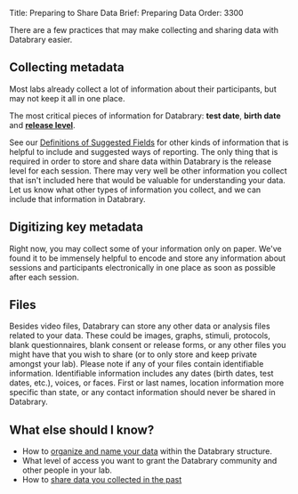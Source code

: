 Title: Preparing to Share Data
Brief: Preparing Data
Order: 3300

There are a few practices that may make collecting and sharing data with Databrary easier.

## Collecting metadata

Most labs already collect a lot of information about their participants, but may not keep it all in one place.

The most critical pieces of information for Databrary: **test date**, **birth date** and **[release level](|filename|../releasing-data/release-levels.md)**.

See our [Definitions of Suggested Fields](|filename|contributing/definitions.md) for other kinds of information that is helpful to include and suggested ways of reporting.
The only thing that is required in order to store and share data within Databrary is the release level for each session.
There may very well be other information you collect that isn't included here that would be valuable for understanding your data.
Let us know what other types of information you collect, and we can include that information in Databrary.

## Digitizing key metadata

Right now, you may collect some of your information only on paper.
We've found it to be immensely helpful to encode and store any information about sessions and participants electronically in one place as soon as possible after each session.


## Files

Besides video files, Databrary can store any other data or analysis files related to your data.
These could be images, graphs, stimuli, protocols, blank questionnaires, blank consent or release forms, or any other files you might have that you wish to share (or to only store and keep private amongst your lab).
Please note if any of your files contain identifiable information.
Identifiable information includes any dates (birth dates, test dates, etc.), voices, or faces.
First or last names, location information more specific than state, or any contact information should never be shared in Databrary.

<!-- We should rewrite this but I'm stopping here.
You may also want to review your file naming conventions, so that it is easy to identify which files are associated with each session.-->

## What else should I know?

* How to [organize and name your data](|filename|contributing/organizing-your-data.md) within the Databrary structure.
* What level of access you want to grant the Databrary community and other people in your lab.
* How to [share data you collected in the past](|filename|releasing-data/grandfathering-data.md)
